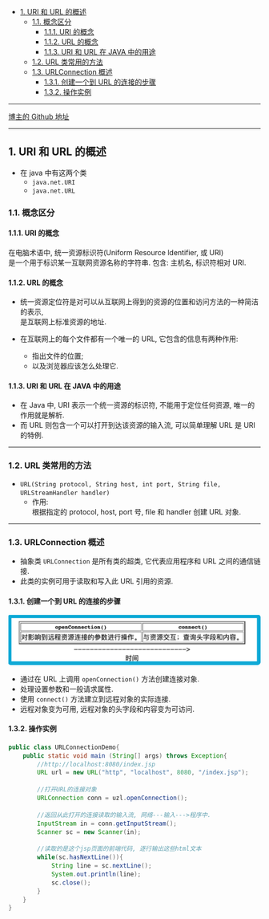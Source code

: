 <!-- TOC -->

- [1. URI 和 URL 的概述](#1-uri-和-url-的概述)
  - [1.1. 概念区分](#11-概念区分)
    - [1.1.1. URI 的概念](#111-uri-的概念)
    - [1.1.2. URL 的概念](#112-url-的概念)
    - [1.1.3. URI 和 URL 在 JAVA 中的用途](#113-uri-和-url-在-java-中的用途)
  - [1.2. URL 类常用的方法](#12-url-类常用的方法)
  - [1.3. URLConnection 概述](#13-urlconnection-概述)
    - [1.3.1. 创建一个到 URL 的连接的步骤](#131-创建一个到-url-的连接的步骤)
    - [1.3.2. 操作实例](#132-操作实例)

<!-- /TOC -->

****
[博主的 Github 地址](https://github.com/leon9dragon)
****

## 1. URI 和 URL 的概述
- 在 java 中有这两个类
  - `java.net.URI`
  - `java.net.URL`

### 1.1. 概念区分

#### 1.1.1. URI 的概念
在电脑术语中, 统一资源标识符(Uniform Resource ldentifier, 或 URI)  
是一个用于标识某一互联网资源名称的字符串. 包含: 主机名, 标识符相对 URI.

#### 1.1.2. URL 的概念
- 统一资源定位符是对可以从互联网上得到的资源的位置和访问方法的一种简洁的表示,  
  是互联网上标准资源的地址.  

- 在互联网上的每个文件都有一个唯一的 URL, 它包含的信息有两种作用:
  - 指出文件的位置;  
  - 以及浏览器应该怎么处理它.

#### 1.1.3. URI 和 URL 在 JAVA 中的用途
- 在 Java 中, URI 表示一个统一资源的标识符, 不能用于定位任何资源, 唯一的作用就是解析.  
- 而 URL 则包含一个可以打开到达该资源的输入流, 可以简单理解 URL 是 URI 的特例.

****

### 1.2. URL 类常用的方法
- `URL(String protocol, String host, int port, String file, URLStreamHandler handler)`
  - 作用:  
    根据指定的 protocol, host, port 号, file 和 handler 创建 URL 对象.

****

### 1.3. URLConnection 概述
- 抽象类 `URLConnection` 是所有类的超类, 它代表应用程序和 URL 之间的通信链接.  
- 此类的实例可用于读取和写入此 URL 引用的资源.

#### 1.3.1. 创建一个到 URL 的连接的步骤
![pic](../99.images/2021-02-25-01-47-06.png)  
- 通过在 URL 上调用 `openConnection()` 方法创建连接对象.
- 处理设置参数和一般请求属性.
- 使用 `connect()` 方法建立到远程对象的实际连接.
- 远程对象变为可用, 远程对象的头字段和内容变为可访问.

#### 1.3.2. 操作实例
```java
public class URLConnectionDemo{
    public static void main (String[] args) throws Exception{
        //http://localhost:8080/index.jsp
        URL url = new URL("http", "localhost", 8080, "/index.jsp");
        
        //打开URL的连接对象
        URLConnection conn = uzl.openConnection();
        
        //返回从此打开的连接读取的输入流, 网络---输入--->程序中.
        InputStream in = conn.getInputStream();
        Scanner sc = new Scanner(in);

        //读取的是这个jsp页面的前端代码, 逐行输出这些html文本
        while(sc.hasNextLine()){
            String line = sc.nextLine();
            System.out.println(line);
            sc.close();
        }
    }
}
```